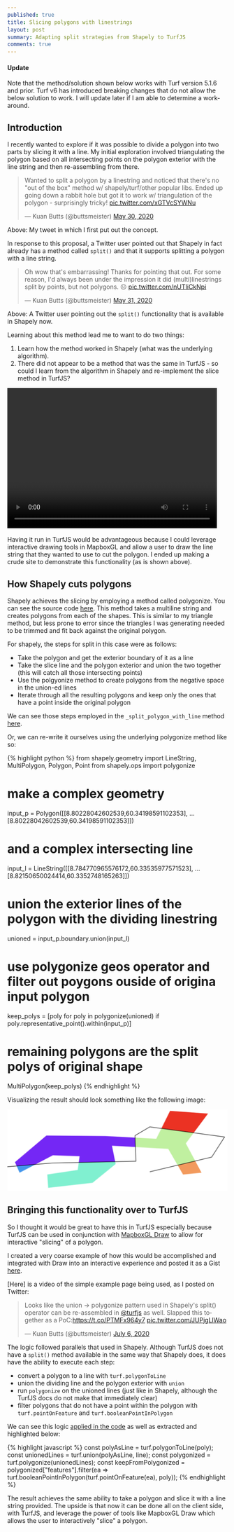 ```yaml
---
published: true
title: Slicing polygons with linestrings
layout: post
summary: Adapting split strategies from Shapely to TurfJS
comments: true
---
```


#### Update

Note that the method/solution shown below works with Turf version 5.1.6 and prior. Turf v6 has introduced breaking changes that do not allow the below solution to work. I will update later if I am able to determine a work-around.

## Introduction

I recently wanted to explore if it was possible to divide a polygon into two parts by slicing it with a line. My initial exploration involved triangulating the polygon based on all intersecting points on the polygon exterior with the line string and then re-assembling from there.

<blockquote class="twitter-tweet"><p lang="en" dir="ltr">Wanted to split a polygon by a linestring and noticed that there&#39;s no &quot;out of the box&quot; method w/ shapely/turf/other popular libs. Ended up going down a rabbit hole but got it to work w/ triangulation of the polygon - surprisingly tricky! <a href="https://t.co/xGTVcSYWNu">pic.twitter.com/xGTVcSYWNu</a></p>&mdash; Kuan Butts (@buttsmeister) <a href="https://twitter.com/buttsmeister/status/1266663137102622721?ref_src=twsrc%5Etfw">May 30, 2020</a></blockquote> <script async src="https://platform.twitter.com/widgets.js" charset="utf-8"></script>

Above: My tweet in which I first put out the concept.

In response to this proposal, a Twitter user pointed out that Shapely in fact already has a method called `split()` and that it supports splitting a polygon with a line string.

<blockquote class="twitter-tweet"><p lang="en" dir="ltr">Oh wow that&#39;s embarrassing! Thanks for pointing that out. For some reason, I&#39;d always been under the impression it did (multi)linestrings split by points, but not polygons. 😐 <a href="https://t.co/nUTIiCkNpi">pic.twitter.com/nUTIiCkNpi</a></p>&mdash; Kuan Butts (@buttsmeister) <a href="https://twitter.com/buttsmeister/status/1267127906330763266?ref_src=twsrc%5Etfw">May 31, 2020</a></blockquote> <script async src="https://platform.twitter.com/widgets.js" charset="utf-8"></script>

Above: A Twitter user pointing out the `split()` functionality that is available in Shapely now.

Learning about this method lead me to want to do two things:
1. Learn how the method worked in Shapely (what was the underlying algorithm).
2. There did not appear to be a method that was the same in TurfJS - so could I learn from the algorithm in Shapely and re-implement the slice method in TurfJS?

<video width="480" height="320" controls="controls">
<source src="https://raw.githubusercontent.com/kuanb/kuanb.github.io/master/images/_posts/divide_poly_by_line/site.mp4" type="video/mp4">
</video>

Having it run in TurfJS would be advantageous because I could leverage interactive drawing tools in MapboxGL and allow a user to draw the line string that they wanted to use to cut the polygon. I ended up making a crude site to demonstrate this functionality (as is shown above).


## How Shapely cuts polygons

Shapely achieves the slicing by employing a method called polygonize. You can see the source code [here](https://github.com/Toblerity/Shapely/blob/97fc2c79ad57954035be1d89864efb6b9122fcf0/shapely/ops.py#L32-L55). This method takes a multiline string and creates polygons from each of the shapes. This is similar to my triangle method, but less prone to error since the triangles I was generating needed to be trimmed and fit back against the original polygon.

For shapely, the steps for split in this case were as follows:
- Take the polygon and get the exterior boundary of it as a line
- Take the slice line and the polygon exterior and union the two together (this will catch all those intersecting points)
- Use the polgyonize method to create polygons from the negative space in the union-ed lines
- Iterate through all the resulting polygons and keep only the ones that have a point inside the original polygon

We can see those steps employed in the `_split_polygon_with_line` method [here](https://github.com/Toblerity/Shapely/blob/97fc2c79ad57954035be1d89864efb6b9122fcf0/shapely/ops.py#L389-L405).

Or, we can re-write it ourselves using the underlying polygonize method like so:

{% highlight python %}
from shapely.geometry import LineString, MultiPolygon, Polygon, Point
from shapely.ops import polygonize

# make a complex geometry
input_p = Polygon([[8.80228042602539,60.34198591102353], ... [8.80228042602539,60.34198591102353]])

# and a complex intersecting line
input_l = LineString([[8.784770965576172,60.33535977571523], ...[8.82150650024414,60.3352748165263]])

# union the exterior lines of the polygon with the dividing linestring
unioned = input_p.boundary.union(input_l)

# use polygonize geos operator and filter out poygons ouside of origina input polygon
keep_polys = [poly for poly in polygonize(unioned) if poly.representative_point().within(input_p)]

# remaining polygons are the split polys of original shape
MultiPolygon(keep_polys)
{% endhighlight %}

Visualizing the result should look something like the following image:

![shapely_version](https://raw.githubusercontent.com/kuanb/kuanb.github.io/master/images/_posts/divide_poly_by_line/shapely_version.png)

## Bringing this functionality over to TurfJS

So I thought it would be great to have this in TurfJS especially because TurfJS can be used in conjunction with [MapboxGL Draw](https://github.com/mapbox/mapbox-gl-draw) to allow for interactive "slicing" of a polygon.

I created a very coarse example of how this would be accomplished and integrated with Draw into an interactive experience and posted it as a Gist [here](https://gist.github.com/kuanb/0cd97a02ea4aefff85f20fb0475d3ec4).

[Here] is a video of the simple example page being used, as I posted on Twitter:

<blockquote class="twitter-tweet"><p lang="en" dir="ltr">Looks like the union -&gt; polygonize pattern used in Shapely&#39;s split() operator can be re-assembled in <a href="https://twitter.com/turfjs?ref_src=twsrc%5Etfw">@turfjs</a> as well. Slapped this together as a PoC:<a href="https://t.co/PTMFx964y7">https://t.co/PTMFx964y7</a> <a href="https://t.co/JUPjgLlWao">pic.twitter.com/JUPjgLlWao</a></p>&mdash; Kuan Butts (@buttsmeister) <a href="https://twitter.com/buttsmeister/status/1280042922440712193?ref_src=twsrc%5Etfw">July 6, 2020</a></blockquote> <script async src="https://platform.twitter.com/widgets.js" charset="utf-8"></script>

The logic followed parallels that used in Shapely. Although TurfJS does not have a `split()` method available in the same way that Shapely does, it does have the ability to execute each step:
- convert a polygon to a line with `turf.polygonToLine`
- union the dividing line and the polygon exterior with `union`
- run `polygonize` on the unioned lines (just like in Shapely, although the TurfJS docs do not make that immediately clear)
- filter polygons that do not have a point within the polygon with `turf.pointOnFeature` and `turf.booleanPointInPolygon`

We can see this logic [applied in the code](https://gist.github.com/kuanb/0cd97a02ea4aefff85f20fb0475d3ec4#file-index-html-L103-L116) as well as extracted and highlighted below:

{% highlight javascript %}
const polyAsLine = turf.polygonToLine(poly);
const unionedLines = turf.union(polyAsLine, line);
const polygonized = turf.polygonize(unionedLines);
const keepFromPolygonized = polygonized["features"].filter(ea => turf.booleanPointInPolygon(turf.pointOnFeature(ea), poly));
{% endhighlight %}

The result achieves the same ability to take a polygon and slice it with a line string provided. The upside is that now it can be done all on the client side, with TurfJS, and leverage the power of tools like MapboxGL Draw which allows the user to interactively "slice" a polygon.
